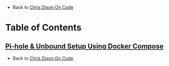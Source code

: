 - Back to [Chris Dixon On Code](https://chrisdixononcode.dev)

# Table of Contents

## [Pi-hole & Unbound Setup Using Docker Compose](pihole.md)

- Back to [Chris Dixon On Code](https://chrisdixononcode.dev)